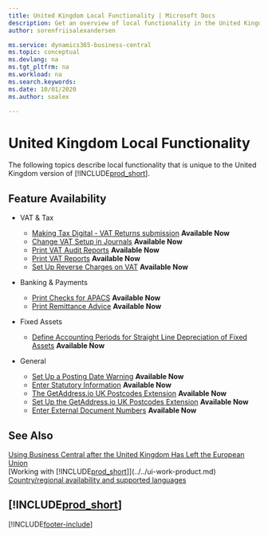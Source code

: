 ```yaml
---
title: United Kingdom Local Functionality | Microsoft Docs
description: Get an overview of local functionality in the United Kingdom version of Business Central.
author: sorenfriisalexandersen

ms.service: dynamics365-business-central
ms.topic: conceptual
ms.devlang: na
ms.tgt_pltfrm: na
ms.workload: na
ms.search.keywords:
ms.date: 10/01/2020
ms.author: soalex

---
```

# United Kingdom Local Functionality

The following topics describe local functionality that is unique to the United Kingdom version of [!INCLUDE[prod_short](../../includes/prod_short.md)].  

## Feature Availability

* VAT & Tax
    * [Making Tax Digital - VAT Returns submission](making-tax-digital-submit-vat-return.md) **Available Now**
    * [Change VAT Setup in Journals](how-to-change-vat-setup-in-journals.md) **Available Now**
    * [Print VAT Audit Reports](how-to-print-vat-audit-reports.md) **Available Now**
    * [Print VAT Reports](how-to-print-vat-reports.md) **Available Now**
    * [Set Up Reverse Charges on VAT](how-to-set-up-reverse-charges-on-vat.md) **Available Now**

* Banking & Payments
    * [Print Checks for APACS](how-to-print-checks-for-apacs.md) **Available Now**
    * [Print Remittance Advice](how-to-print-remittance-advice.md) **Available Now**

* Fixed Assets
    * [Define Accounting Periods for Straight Line Depreciation of Fixed Assets](how-to-define-accounting-periods-for-straight-line-depreciation-of-fixed-assets.md) **Available Now**

* General
    * [Set Up a Posting Date Warning](how-to-set-up-a-posting-date-warning.md) **Available Now**
    * [Enter Statutory Information](how-to-enter-statutory-information.md) **Available Now**
    * [The GetAddress.io UK Postcodes Extension](ui-extensions-getaddressio.md) **Available Now**
    * [Set Up the GetAddress.io UK Postcodes Extension](uk-setup-postal-code-service.md) **Available Now**
    * [Enter External Document Numbers](how-to-enter-external-document-numbers.md) **Available Now**

## See Also

[Using Business Central after the United Kingdom Has Left the European Union](united-kingdom-leaving-eu.md)  
[Working with [!INCLUDE[prod_short](../../includes/prod_short.md)]](../../ui-work-product.md)  
[Country/regional availability and supported languages](/dynamics365/business-central/dev-itpro/compliance/apptest-countries-and-translations)  

## [!INCLUDE[prod_short](../../includes/free_trial_md.md)]  


[!INCLUDE[footer-include](../../includes/footer-banner.md)]